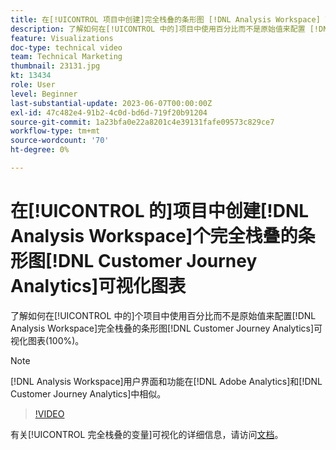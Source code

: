 ```yaml
---
title: 在[!UICONTROL 项目中创建]完全栈叠的条形图 [!DNL Analysis Workspace] 可视化图表
description: 了解如何在[!UICONTROL 中的]项目中使用百分比而不是原始值来配置 [!DNL Analysis Workspace] 完全栈叠的条形图 [!DNL Customer Journey Analytics]可视化图表。
feature: Visualizations
doc-type: technical video
team: Technical Marketing
thumbnail: 23131.jpg
kt: 13434
role: User
level: Beginner
last-substantial-update: 2023-06-07T00:00:00Z
exl-id: 47c482e4-91b2-4c0d-bd6d-719f20b91204
source-git-commit: 1a23bfa0e22a8201c4e39131fafe09573c829ce7
workflow-type: tm+mt
source-wordcount: '70'
ht-degree: 0%

---
```


# 在[!UICONTROL 的]项目中创建[!DNL Analysis Workspace]个完全栈叠的条形图[!DNL Customer Journey Analytics]可视化图表

了解如何在[!UICONTROL 中的]个项目中使用百分比而不是原始值来配置[!DNL Analysis Workspace]完全栈叠的条形图[!DNL Customer Journey Analytics]可视化图表(100%)。

>[!NOTE]
>
>[!DNL Analysis Workspace]用户界面和功能在[!DNL Adobe Analytics]和[!DNL Customer Journey Analytics]中相似。

>[!VIDEO](https://video.tv.adobe.com/v/27414/?quality=12&learn=on&captions=chi_hans)

有关[!UICONTROL 完全栈叠的变量]可视化的详细信息，请访问[文档](https://experienceleague.adobe.com/docs/analytics-platform/using/cja-workspace/visualizations/bar.html?lang=zh-Hans)。
